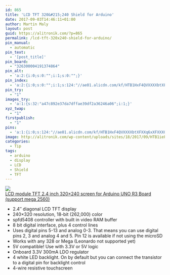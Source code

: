 ```yaml
---
id: 865
title: 'LCD TFT 320&#215;240 Shield for Arduino'
date: 2017-09-03T14:46:11+01:00
author: Martin Maly
layout: post
guid: https://alitronik.com/?p=865
permalink: /lcd-tft-320x240-shield-for-arduino/
pin_manual:
  - automatic
pin_text:
  - '[post_title]'
pin_board:
  - "326300004191374864"
pin_alt:
  - 'a:2:{i:0;s:0:"";i:1;s:0:"";}'
pin_index:
  - 'a:2:{i:0;s:0:"";i:1;s:124:"//ae01.alicdn.com/kf/HTB1HxF4QVXXXXbtXFXXq6xXFXXXQ/-font-b-LCD-b-font-font-b-module-b-font-font-b-TFT-b-font.jpg_220x220.jpg";}'
pin_try:
  - "1"
images_try:
  - 'a:1:{s:32:"a47c892e37da7dffae39df2a36246a06";i:1;}'
xyz_twap:
  - "1"
firstpublish:
  - "1"
pins:
  - 'a:1:{i:0;s:124:"//ae01.alicdn.com/kf/HTB1HxF4QVXXXXbtXFXXq6xXFXXXQ/-font-b-LCD-b-font-font-b-module-b-font-font-b-TFT-b-font.jpg_220x220.jpg";}'
image: http://alitronik.com/wp-content/uploads/sites/18/2017/09/HTB1ieF7SVXXXXXnXXXXq6xXFXXXJ.jpg
categories:
  - Tip
tags:
  - arduino
  - display
  - LCD
  - Shield
  - TFT
---
```

<a href="http://s.click.aliexpress.com/e/RJIE6iM" target="_parent"><img src="//ae01.alicdn.com/kf/HTB1HxF4QVXXXXbtXFXXq6xXFXXXQ/-font-b-LCD-b-font-font-b-module-b-font-font-b-TFT-b-font.jpg_220x220.jpg" /><span style="display: block;">LCD module TFT 2.4 inch 320&#215;240 screen for Arduino UNO R3 Board (support mega 2560)</span></a>

  * 2.4&#8243; diagonal LCD TFT display
  * 240&#215;320 resolution, 18-bit (262,000) color
  * spfd5408 controller with built in video RAM buffer
  * 8 bit digital interface, plus 4 control lines
  * Uses digital pins 5-13 and analog 0-3. That means you can use digital pins 2, 3 and analog 4 and 5. Pin 12 is available if not using the microSD
  * Works with any 328 or Mega (Leonardo not supported yet)
  * 5V compatible! Use with 3.3V or 5V logic
  * Onboard 3.3V 300mA LDO regulator
  * 4 white LED backlight. On by default but you can connect the transistor to a digital pin for backlight control
  * 4-wire resistive touchscreen